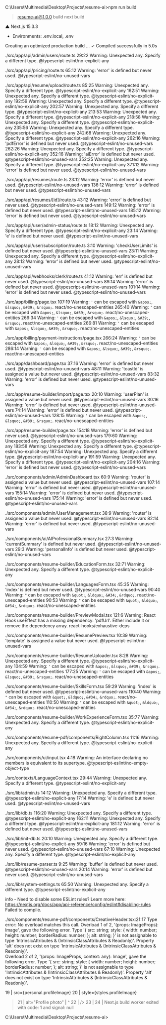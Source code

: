 C:\Users\Multimedia\Desktop\Projects\resume-ai>npm run build

> resume-ai@1.0.0 build
> next build

   ▲ Next.js 15.3.3
   - Environments: .env.local, .env

   Creating an optimized production build ...
 ✓ Compiled successfully in 5.0s

./src/app/api/admin/users/route.ts
29:22  Warning: Unexpected any. Specify a different type.  @typescript-eslint/no-explicit-any

./src/app/api/pricing/route.ts
65:12  Warning: 'error' is defined but never used.  @typescript-eslint/no-unused-vars

./src/app/api/resume/upload/route.ts
85:25  Warning: Unexpected any. Specify a different type.  @typescript-eslint/no-explicit-any
162:51  Warning: Unexpected any. Specify a different type.  @typescript-eslint/no-explicit-any
192:59  Warning: Unexpected any. Specify a different type.  @typescript-eslint/no-explicit-any
202:57  Warning: Unexpected any. Specify a different type.  @typescript-eslint/no-explicit-any
213:53  Warning: Unexpected any. Specify a different type.  @typescript-eslint/no-explicit-any
218:58  Warning: Unexpected any. Specify a different type.  @typescript-eslint/no-explicit-any
235:56  Warning: Unexpected any. Specify a different type.  @typescript-eslint/no-explicit-any
242:68  Warning: Unexpected any. Specify a different type.  @typescript-eslint/no-explicit-any
262:16  Warning: 'pdfError' is defined but never used.  @typescript-eslint/no-unused-vars
262:26  Warning: Unexpected any. Specify a different type.  @typescript-eslint/no-explicit-any
352:16  Warning: 'aiError' is defined but never used.  @typescript-eslint/no-unused-vars
352:25  Warning: Unexpected any. Specify a different type.  @typescript-eslint/no-explicit-any
371:12  Warning: 'error' is defined but never used.  @typescript-eslint/no-unused-vars

./src/app/api/resumes/route.ts
23:12  Warning: 'error' is defined but never used.  @typescript-eslint/no-unused-vars
136:12  Warning: 'error' is defined but never used.  @typescript-eslint/no-unused-vars

./src/app/api/resumes/[id]/route.ts
43:12  Warning: 'error' is defined but never used.  @typescript-eslint/no-unused-vars
149:12  Warning: 'error' is defined but never used.  @typescript-eslint/no-unused-vars
185:12  Warning: 'error' is defined but never used.  @typescript-eslint/no-unused-vars

./src/app/api/user/admin-status/route.ts
18:12  Warning: Unexpected any. Specify a different type.  @typescript-eslint/no-explicit-any
23:14  Warning: 'e' is defined but never used.  @typescript-eslint/no-unused-vars

./src/app/api/user/subscription/route.ts
3:10  Warning: 'checkUserLimits' is defined but never used.  @typescript-eslint/no-unused-vars
23:11  Warning: Unexpected any. Specify a different type.  @typescript-eslint/no-explicit-any
28:12  Warning: 'error' is defined but never used.  @typescript-eslint/no-unused-vars

./src/app/api/webhooks/clerk/route.ts
41:12  Warning: 'err' is defined but never used.  @typescript-eslint/no-unused-vars
89:14  Warning: 'error' is defined but never used.  @typescript-eslint/no-unused-vars
101:14  Warning: 'error' is defined but never used.  @typescript-eslint/no-unused-vars

./src/app/billing/page.tsx
107:19  Warning: `'` can be escaped with `&apos;`, `&lsquo;`, `&#39;`, `&rsquo;`.  react/no-unescaped-entities
265:40  Warning: `'` can be escaped with `&apos;`, `&lsquo;`, `&#39;`, `&rsquo;`.  react/no-unescaped-entities
266:34  Warning: `'` can be escaped with `&apos;`, `&lsquo;`, `&#39;`, `&rsquo;`.  react/no-unescaped-entities
266:81  Warning: `'` can be escaped with `&apos;`, `&lsquo;`, `&#39;`, `&rsquo;`.  react/no-unescaped-entities

./src/app/billing/payment-instructions/page.tsx
266:24  Warning: `'` can be escaped with `&apos;`, `&lsquo;`, `&#39;`, `&rsquo;`.  react/no-unescaped-entities
286:14  Warning: `'` can be escaped with `&apos;`, `&lsquo;`, `&#39;`, `&rsquo;`.  react/no-unescaped-entities

./src/app/dashboard/page.tsx
37:16  Warning: 'error' is defined but never used.  @typescript-eslint/no-unused-vars
48:11  Warning: 'toastId' is assigned a value but never used.  @typescript-eslint/no-unused-vars
83:32  Warning: 'error' is defined but never used.  @typescript-eslint/no-unused-vars

./src/app/resume-builder/import/page.tsx
20:10  Warning: 'userPlan' is assigned a value but never used.  @typescript-eslint/no-unused-vars
30:16  Warning: 'error' is defined but never used.  @typescript-eslint/no-unused-vars
74:14  Warning: 'error' is defined but never used.  @typescript-eslint/no-unused-vars
128:15  Warning: `'` can be escaped with `&apos;`, `&lsquo;`, `&#39;`, `&rsquo;`.  react/no-unescaped-entities

./src/app/resume-builder/page.tsx
154:18  Warning: 'error' is defined but never used.  @typescript-eslint/no-unused-vars
179:60  Warning: Unexpected any. Specify a different type.  @typescript-eslint/no-explicit-any
183:58  Warning: Unexpected any. Specify a different type.  @typescript-eslint/no-explicit-any
187:54  Warning: Unexpected any. Specify a different type.  @typescript-eslint/no-explicit-any
191:59  Warning: Unexpected any. Specify a different type.  @typescript-eslint/no-explicit-any
204:16  Warning: 'error' is defined but never used.  @typescript-eslint/no-unused-vars

./src/components/admin/AdminDashboard.tsx
60:9  Warning: 'router' is assigned a value but never used.  @typescript-eslint/no-unused-vars
107:14  Warning: 'error' is defined but never used.  @typescript-eslint/no-unused-vars
155:14  Warning: 'error' is defined but never used.  @typescript-eslint/no-unused-vars
175:14  Warning: 'error' is defined but never used.  @typescript-eslint/no-unused-vars

./src/components/admin/UserManagement.tsx
38:9  Warning: 'router' is assigned a value but never used.  @typescript-eslint/no-unused-vars
82:14  Warning: 'error' is defined but never used.  @typescript-eslint/no-unused-vars

./src/components/ai/AIProfessionalSummary.tsx
27:3  Warning: 'currentSummary' is defined but never used.  @typescript-eslint/no-unused-vars
29:3  Warning: 'personalInfo' is defined but never used.  @typescript-eslint/no-unused-vars

./src/components/resume-builder/EducationForm.tsx
32:71  Warning: Unexpected any. Specify a different type.  @typescript-eslint/no-explicit-any

./src/components/resume-builder/LanguagesForm.tsx
45:35  Warning: 'index' is defined but never used.  @typescript-eslint/no-unused-vars
90:40  Warning: `"` can be escaped with `&quot;`, `&ldquo;`, `&#34;`, `&rdquo;`.  react/no-unescaped-entities
90:53  Warning: `"` can be escaped with `&quot;`, `&ldquo;`, `&#34;`, `&rdquo;`.  react/no-unescaped-entities

./src/components/resume-builder/PreviewModal.tsx
121:6  Warning: React Hook useEffect has a missing dependency: 'pdfUrl'. Either include it or remove the dependency array.  react-hooks/exhaustive-deps

./src/components/resume-builder/ResumePreview.tsx
10:39  Warning: 'template' is assigned a value but never used.  @typescript-eslint/no-unused-vars

./src/components/resume-builder/ResumeUploader.tsx
8:28  Warning: Unexpected any. Specify a different type.  @typescript-eslint/no-explicit-any
104:59  Warning: `'` can be escaped with `&apos;`, `&lsquo;`, `&#39;`, `&rsquo;`.  react/no-unescaped-entities
177:25  Warning: `'` can be escaped with `&apos;`, `&lsquo;`, `&#39;`, `&rsquo;`.  react/no-unescaped-entities

./src/components/resume-builder/SkillsForm.tsx
59:29  Warning: 'index' is defined but never used.  @typescript-eslint/no-unused-vars
110:40  Warning: `"` can be escaped with `&quot;`, `&ldquo;`, `&#34;`, `&rdquo;`.  react/no-unescaped-entities
110:50  Warning: `"` can be escaped with `&quot;`, `&ldquo;`, `&#34;`, `&rdquo;`.  react/no-unescaped-entities

./src/components/resume-builder/WorkExperienceForm.tsx
35:77  Warning: Unexpected any. Specify a different type.  @typescript-eslint/no-explicit-any

./src/components/resume-pdf/components/RightColumn.tsx
11:16  Warning: Unexpected any. Specify a different type.  @typescript-eslint/no-explicit-any

./src/components/ui/input.tsx
4:18  Warning: An interface declaring no members is equivalent to its supertype.  @typescript-eslint/no-empty-object-type

./src/contexts/LanguageContext.tsx
29:44  Warning: Unexpected any. Specify a different type.  @typescript-eslint/no-explicit-any

./src/lib/admin.ts
14:12  Warning: Unexpected any. Specify a different type.  @typescript-eslint/no-explicit-any
17:14  Warning: 'e' is defined but never used.  @typescript-eslint/no-unused-vars

./src/lib/db.ts
116:20  Warning: Unexpected any. Specify a different type.  @typescript-eslint/no-explicit-any
162:11  Warning: Unexpected any. Specify a different type.  @typescript-eslint/no-explicit-any
181:12  Warning: 'error' is defined but never used.  @typescript-eslint/no-unused-vars

./src/lib/init-db.ts
20:10  Warning: Unexpected any. Specify a different type.  @typescript-eslint/no-explicit-any
59:16  Warning: 'error' is defined but never used.  @typescript-eslint/no-unused-vars
67:10  Warning: Unexpected any. Specify a different type.  @typescript-eslint/no-explicit-any

./src/lib/resume-parser.ts
9:25  Warning: 'buffer' is defined but never used.  @typescript-eslint/no-unused-vars
20:14  Warning: 'error' is defined but never used.  @typescript-eslint/no-unused-vars

./src/lib/system-settings.ts
65:50  Warning: Unexpected any. Specify a different type.  @typescript-eslint/no-explicit-any

info  - Need to disable some ESLint rules? Learn more here: https://nextjs.org/docs/app/api-reference/config/eslint#disabling-rules
Failed to compile.

./src/components/resume-pdf/components/CreativeHeader.tsx:21:17
Type error: No overload matches this call.
  Overload 1 of 2, '(props: ImageProps): Image', gave the following error.
    Type '{ src: string; style: { width: number; height: number; borderRadius: number; }; alt: string; }' is not assignable to type 'IntrinsicAttributes & (IntrinsicClassAttributes<Image> & Readonly<ImageProps>)'.
      Property 'alt' does not exist on type 'IntrinsicAttributes & (IntrinsicClassAttributes<Image> & Readonly<ImageProps>)'.     
  Overload 2 of 2, '(props: ImageProps, context: any): Image', gave the following error.
    Type '{ src: string; style: { width: number; height: number; borderRadius: number; }; alt: string; }' is not assignable to type 'IntrinsicAttributes & (IntrinsicClassAttributes<Image> & Readonly<ImageProps>)'.
      Property 'alt' does not exist on type 'IntrinsicAttributes & (IntrinsicClassAttributes<Image> & Readonly<ImageProps>)'.     

  19 |                 src={personal.profileImage}
  20 |                 style={styles.profileImage}
> 21 |                 alt="Profile photo"
     |                 ^
  22 |               />
  23 |             </View>
  24 |           </View>
Next.js build worker exited with code: 1 and signal: null

C:\Users\Multimedia\Desktop\Projects\resume-ai>